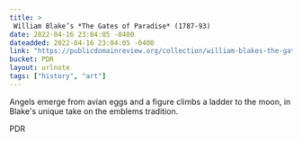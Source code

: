 ```yaml
---
title: > 
 William Blake’s *The Gates of Paradise* (1787-93)
date: 2022-04-16 23:04:05 -0400
dateadded: 2022-04-16 23:04:05 -0400
link: "https://publicdomainreview.org/collection/william-blakes-the-gates-of-paradise"
bucket: PDR
layout: urlnote
tags: ["history", "art"]
--- 
```

Angels emerge from avian eggs and a figure climbs a ladder to the moon, in Blake's unique take on the emblems tradition.
 <!-- end excerpt --> 
<div class='bucket'><a class='internal-link' src='_notes/buckets/PDR'>PDR</a></div> 
